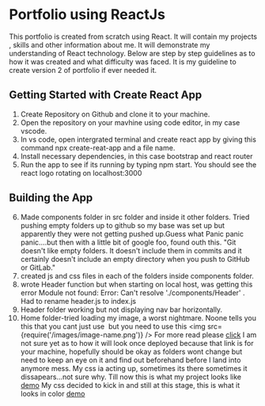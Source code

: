 # Portfolio using ReactJs
This portfolio is created from scratch using React. It will contain my projects , skills and other information about me. It will demonstrate my understanding of React technology. Below are step by step guidelines as to how it was created and what difficulty was faced. It is my guideline to create version 2 of portfolio if ever needed it.

## Getting Started with Create React App

1. Create Repository on Github and clone it to your machine.
2. Open the repository on your mavhine using code editor, in my case vscode.
3. In vs code, open intergrated terminal and create react app by giving this command npx create-reat-app and a file name.
4. Install necessary dependencies, in this case bootstrap and react router
5. Run the app to see if its running by typing npm start. You should see the react logo rotating on localhost:3000

## Building the App
6. Made components folder in src folder and inside it other folders. Tried pushing empty folders up to github so my base was set up but apparently they were not getting pushed up.Guess what Panic panic panic....but then with a little bit of google foo, found outh this. 
"Git doesn't like empty folders. It doesn't include them in commits and it certainly doesn't include an empty directory when you push to GitHub or GitLab."
7. created js and css files in each of the folders inside components folder.
8. wrote Header function but when starting on local host, was getting this error
Module not found: Error: Can't resolve './components/Header' .
Had to rename header.js to index.js
9. Header folder working but not displaying nav bar horizontally. 
10. Home folder-tried loading my image, a worst nightmare. Noone tells you this that you cant just use <img scr=""> but you need to use this <img src={require('/images/image-name.png')} /> For more read please [click](https://stackoverflow.com/questions/34582405/react-wont-load-local-images) I am not sure yet as to how it will look once deployed because that link is for your machine, hopefully should be okay as folders wont change but need to keep an eye on it and find out beforehand before I land into anymore mess.
My css ia acting up, sometimes its there sometimes it dissapears...not sure why. Till now this is what my project looks like [demo](../portfolio/src/components/Images/illustration1.png)
My css decided to kick in and still at this stage, this is what it looks in color [demo](../portfolio/src/components/Images/illustration%202.png)

